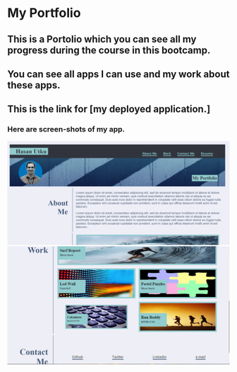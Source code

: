 # My Portfolio

## This is a **Portolio** which you can see all my progress during the course in this bootcamp.
## You can see all apps I can use and my work about these apps.

## This is the link for [my deployed application.]

### Here are screen-shots of my app.

![My Portfolio Screen Shot1](https://github.com/hhutku/portfolio/blob/main/assets/images/port1.png)
![My Portfolio Screen Shot1](https://github.com/hhutku/portfolio/blob/main/assets/images/port2.png)
